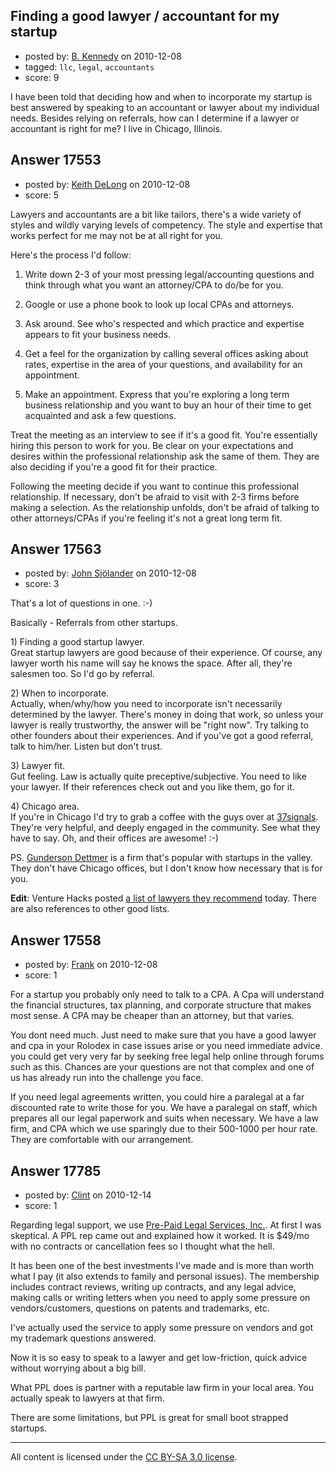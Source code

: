 ## Finding a good lawyer / accountant for my startup

- posted by: [B. Kennedy](https://stackexchange.com/users/-1/5869-b-kennedy) on 2010-12-08
- tagged: `llc`, `legal`, `accountants`
- score: 9

I have been told that deciding how and when to incorporate my startup is best answered by speaking to an accountant or lawyer about my individual needs.  Besides relying on referrals, how can I determine if a lawyer or accountant is right for me?  I live in Chicago, Illinois.


## Answer 17553

- posted by: [Keith DeLong](https://stackexchange.com/users/-1/888-keith-delong) on 2010-12-08
- score: 5

Lawyers and accountants are a bit like tailors, there's a wide variety of styles and wildly varying levels of competency. The style and expertise that works perfect for me may not be at all right for you.

Here's the process I'd follow:

1. Write down 2-3 of your most pressing legal/accounting questions and think through what you want an attorney/CPA to do/be for you.

2. Google or use a phone book to look up local CPAs and attorneys. 

3. Ask around. See who's respected and which practice and expertise appears to fit your business needs. 

4. Get a feel for the organization by calling several offices asking about rates, expertise in the area of your questions, and availability for an appointment.

5. Make an appointment. Express that you're exploring a long term business relationship and you want to buy an hour of their time to get acquainted and ask a few questions. 

Treat the meeting as an interview to see if it's a good fit. You're essentially hiring this person to work for you. Be clear on your expectations and desires within the professional relationship ask the same of them. They are also deciding if you're a good fit for their practice. 

Following the meeting decide if you want to continue this professional relationship. If necessary, don't be afraid to visit with 2-3 firms before making a selection. As the relationship unfolds, don't be afraid of talking to other attorneys/CPAs if you're feeling it's not a great long term fit.



## Answer 17563

- posted by: [John Sjölander](https://stackexchange.com/users/-1/5866-john-sj-lander) on 2010-12-08
- score: 3

<p>That's a lot of questions in one. :-)</p>

<p>Basically - Referrals from other startups.</p>

<p>1) Finding a good startup lawyer.
<br>Great startup lawyers are good because of their experience. Of course, any lawyer worth his name will say he knows the space. After all, they're salesmen too. So I'd go by referral.</p>

<p>2) When to incorporate.
<br>Actually, when/why/how you need to incorporate isn't necessarily determined by the lawyer. There's money in doing that work, so unless your lawyer is really trustworthy, the answer will be "right now". Try talking to other founders about their experiences. And if you've got a good referral, talk to him/her. Listen but don't trust.</p>

<p>3) Lawyer fit.
<br>Gut feeling. Law is actually quite preceptive/subjective. You need to like your lawyer. If their references check out and you like them, go for it.</p>

<p>4) Chicago area.
<br>If you're in Chicago I'd try to grab a coffee with the guys over at <a href="http://37signals.com/" rel="nofollow">37signals</a>. They're very helpful, and deeply engaged in the community. See what they have to say. Oh, and their offices are awesome! :-)</p>

<p>PS. <a href="http://www.gunder.com/" rel="nofollow">Gunderson Dettmer</a> is a firm that's popular with startups in the valley. They don't have Chicago offices, but I don't know how necessary that is for you.</p>

<p><strong>Edit</strong>: Venture Hacks posted <a href="http://venturehacks.com/articles/social-lawyers" rel="nofollow">a list of lawyers they recommend</a> today. There are also references to other good lists. </p>



## Answer 17558

- posted by: [Frank](https://stackexchange.com/users/-1/4858-frank) on 2010-12-08
- score: 1

For a startup you probably only need to talk to a CPA.  A Cpa will understand the financial structures, tax planning, and corporate structure that makes most sense.  A CPA may be cheaper than an attorney, but that varies.

You dont need much.  Just need to make sure that you have a good lawyer and cpa in your Rolodex in case issues arise or you need immediate advice.  you could get very very far by seeking free legal help online through forums such as this.  Chances are your questions are not that complex and one of us has already run into the challenge you face.

If you need legal agreements written, you could hire a paralegal at a far discounted rate to write those for you.  We have a paralegal on staff, which prepares all our legal paperwork and suits when necessary.  We have a law firm, and CPA which we use sparingly due to their 500-1000 per hour rate. They are comfortable with our arrangement.  




## Answer 17785

- posted by: [Clint](https://stackexchange.com/users/-1/1100-clint) on 2010-12-14
- score: 1

<p>Regarding legal support, we use <a href="http://www.prepaidlegal.com/" rel="nofollow">Pre-Paid Legal Services, Inc.</a>. At first I was skeptical. A PPL rep came out and explained how it worked. It is $49/mo with no contracts or cancellation fees so I thought what the hell.</p>

<p>It has been one of the best investments I've made and is more than worth what I pay (it also extends to family and personal issues). The membership includes contract reviews, writing up contracts, and any legal advice, making calls or writing letters when you need to apply some pressure on vendors/customers, questions on patents and trademarks, etc.</p>

<p>I've actually used the service to apply some pressure on vendors and got my trademark questions answered.</p>

<p>Now it is so easy to speak to a lawyer and get low-friction, quick advice without worrying about a big bill.</p>

<p>What PPL does is partner with a reputable law firm in your local area. You actually speak to lawyers at that firm.</p>

<p>There are some limitations, but PPL is great for small boot strapped startups.</p>




---

All content is licensed under the [CC BY-SA 3.0 license](https://creativecommons.org/licenses/by-sa/3.0/).
